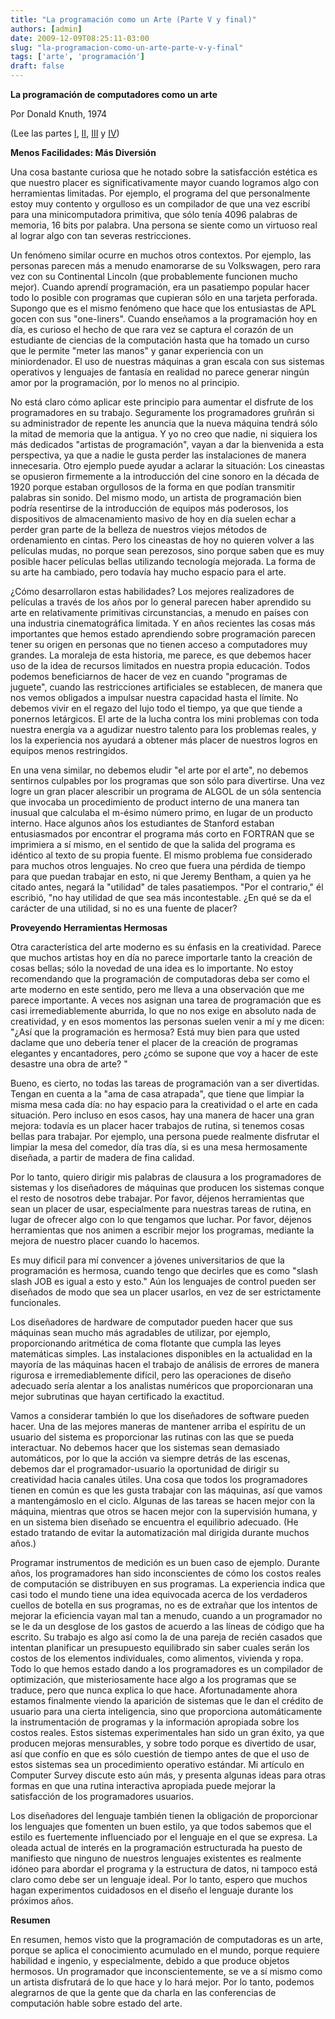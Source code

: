 ```yaml
---
title: "La programación como un Arte (Parte V y final)"
authors: [admin]
date: 2009-12-09T08:25:11-03:00
slug: "la-programacion-como-un-arte-parte-v-y-final"
tags: ['arte', 'programación']
draft: false
---
```

 
**La programación de computadores como un arte**

Por Donald Knuth, 1974

(Lee las partes
[I](/2009/12/la-programacion-como-un-arte-parte-i.html),
[II](/2009/12/la-programacion-como-un-arte-parte-ii.html),
[III](/2009/12/la-programacion-como-un-arte-parte-iii.html)
y
[IV](/2009/12/la-programacion-como-un-arte-parte-iv.html))

**Menos Facilidades: Más Diversión**

Una cosa bastante curiosa que he notado sobre la satisfacción estética
es que nuestro placer es significativamente mayor cuando logramos algo
con herramientas limitadas. Por ejemplo, el programa del que
personalmente estoy muy contento y orgulloso es un compilador de que una
vez escribí para una minicomputadora primitiva, que sólo tenía 4096
palabras de memoria, 16 bits por palabra. Una persona se siente como un
virtuoso real al lograr algo con tan severas restricciones.

Un fenómeno similar ocurre en muchos otros contextos. Por ejemplo, las
personas parecen más a menudo enamorarse de su Volkswagen, pero rara vez
con su Continental Lincoln (que probablemente funcionen mucho mejor).
Cuando aprendí programación, era un pasatiempo popular hacer todo lo
posible con programas que cupieran sólo en una tarjeta perforada.
Supongo que es el mismo fenómeno que hace que los entusiastas de APL
gocen con sus \"one-liners\". Cuando enseñamos a la programación hoy en
día, es curioso el hecho de que rara vez se captura el corazón de un
estudiante de ciencias de la computación hasta que ha tomado un curso
que le permite \"meter las manos\" y ganar experiencia con un
miniordenador. El uso de nuestras máquinas a gran escala con sus
sistemas operativos y lenguajes de fantasía en realidad no parece
generar ningún amor por la programación, por lo menos no al principio.

No está claro cómo aplicar este principio para aumentar el disfrute de
los programadores en su trabajo. Seguramente los programadores gruñrán
si su administrador de repente les anuncia que la nueva máquina tendrá
sólo la mitad de memoria que la antigua. Y yo no creo que nadie, ni
siquiera los más dedicados \"artistas de programación\", vayan a dar la
bienvenida a esta perspectiva, ya que a nadie le gusta perder las
instalaciones de manera innecesaria. Otro ejemplo puede ayudar a aclarar
la situación: Los cineastas se opusieron firmemente a la introducción
del cine sonoro en la década de 1920 porque estaban orgullosos de la
forma en que podían transmitir palabras sin sonido. Del mismo modo, un
artista de programación bien podría resentirse de la introducción de
equipos más poderosos, los dispositivos de almacenamiento masivo de hoy
en día suelen echar a perder gran parte de la belleza de nuestros viejos
métodos de ordenamiento en cintas. Pero los cineastas de hoy no quieren
volver a las películas mudas, no porque sean perezosos, sino porque
saben que es muy posible hacer películas bellas utilizando tecnología
mejorada. La forma de su arte ha cambiado, pero todavía hay mucho
espacio para el arte.

¿Cómo desarrollaron estas habilidades? Los mejores realizadores de
películas a través de los años por lo general parecen haber aprendido su
arte en relativamente primitivas circunstancias, a menudo en países con
una industria cinematográfica limitada. Y en años recientes las cosas
más importantes que hemos estado aprendiendo sobre programación parecen
tener su origen en personas que no tienen acceso a computadores muy
grandes. La moraleja de esta historia, me parece, es que debemos hacer
uso de la idea de recursos limitados en nuestra propia educación. Todos
podemos beneficiarnos de hacer de vez en cuando \"programas de
juguete\", cuando las restricciones artificiales se establecen, de
manera que nos vemos obligados a impulsar nuestra capacidad hasta el
límite. No debemos vivir en el regazo del lujo todo el tiempo, ya que
que tiende a ponernos letárgicos. El arte de la lucha contra los mini
problemas con toda nuestra energía va a agudizar nuestro talento para
los problemas reales, y los la experiencia nos ayudará a obtener más
placer de nuestros logros en equipos menos restringidos.

En una vena similar, no debemos eludir \"el arte por el arte\", no
debemos sentirnos culpables por los programas que son sólo para
divertirse. Una vez logre un gran placer alescribir un programa de ALGOL
de un sóla sentencia que invocaba un procedimiento de product interno de
una manera tan inusual que calculaba el m-ésimo número primo, en lugar
de un producto interno. Hace algunos años los estudiantes de Stanford
estaban entusiasmados por encontrar el programa más corto en FORTRAN que
se imprimiera a sí mismo, en el sentido de que la salida del programa es
idéntico al texto de su propia fuente. El mismo problema fue considerado
para muchos otros lenguajes. No creo que fuera una pérdida de tiempo
para que puedan trabajar en esto, ni que Jeremy Bentham, a quien ya he
citado antes, negará la \"utilidad\" de tales pasatiempos. \"Por el
contrario,\" él escribió, \"no hay utilidad de que sea más
incontestable. ¿En qué se da el carácter de una utilidad, si no es una
fuente de placer?

**Proveyendo Herramientas Hermosas**

Otra característica del arte moderno es su énfasis en la creatividad.
Parece que muchos artistas hoy en día no parece importarle tanto la
creación de cosas bellas; sólo la novedad de una idea es lo importante.
No estoy recomendando que la programación de computadoras deba ser como
el arte moderno en este sentido, pero me lleva a una observación que me
parece importante. A veces nos asignan una tarea de programación que es
casi irremediablemente aburrida, lo que no nos exige en absoluto nada de
creatividad, y en esos momentos las personas suelen venir a mí y me
dicen: \"¿Así que la programación es hermosa? Está muy bien para que
usted daclame que uno debería tener el placer de la creación de
programas elegantes y encantadores, pero ¿cómo se supone que voy a hacer
de este desastre una obra de arte? \"

Bueno, es cierto, no todas las tareas de programación van a ser
divertidas. Tengan en cuenta a la \"ama de casa atrapada\", que tiene
que limpiar la misma mesa cada día: no hay espacio para la creatividad o
el arte en cada situación. Pero incluso en esos casos, hay una manera de
hacer una gran mejora: todavía es un placer hacer trabajos de rutina, si
tenemos cosas bellas para trabajar. Por ejemplo, una persona puede
realmente disfrutar el limpiar la mesa del comedor, día tras día, si es
una mesa hermosamente diseñada, a partir de madera de fina calidad.

Por lo tanto, quiero dirigir mis palabras de clausura a los
programadores de sistemas y los diseñadores de máquinas que producen los
sistemas conque el resto de nosotros debe trabajar. Por favor, déjenos
herramientas que sean un placer de usar, especialmente para nuestras
tareas de rutina, en lugar de ofrecer algo con lo que tengamos que
luchar. Por favor, déjenos herramientas que nos animen a escribir mejor
los programas, mediante la mejora de nuestro placer cuando lo hacemos.

Es muy dificil para mí convencer a jóvenes universitarios de que la
programación es hermosa, cuando tengo que decirles que es como \"slash
slash JOB es igual a esto y esto.\" Aún los lenguajes de control pueden
ser diseñados de modo que sea un placer usarlos, en vez de ser
estrictamente funcionales.

Los diseñadores de hardware de computador pueden hacer que sus máquinas
sean mucho más agradables de utilizar, por ejemplo, proporcionando
aritmética de coma flotante que cumpla las leyes matemáticas simples.
Las instalaciones disponibles en la actualidad en la mayoría de las
máquinas hacen el trabajo de análisis de errores de manera rigurosa e
irremediablemente difícil, pero las operaciones de diseño adecuado sería
alentar a los analistas numéricos que proporcionaran una mejor
subrutinas que hayan certificado la exactitud.

Vamos a considerar también lo que los diseñadores de software pueden
hacer. Una de las mejores maneras de mantener arriba el espíritu de un
usuario del sistema es proporcionar las rutinas con las que se pueda
interactuar. No debemos hacer que los sistemas sean demasiado
automáticos, por lo que la acción va siempre detrás de las escenas,
debemos dar el programador-usuario la oportunidad de dirigir su
creatividad hacia canales útiles. Una cosa que todos los programadores
tienen en común es que les gusta trabajar con las máquinas, así que
vamos a mantengámoslo en el ciclo. Algunas de las tareas se hacen mejor
con la máquina, mientras que otros se hacen mejor con la supervisión
humana, y en un sistema bien diseñado se encuentra el equilibrio
adecuado. (He estado tratando de evitar la automatización mal dirigida
durante muchos años.)

Programar instrumentos de medición es un buen caso de ejemplo. Durante
años, los programadores han sido inconscientes de cómo los costos reales
de computación se distribuyen en sus programas. La experiencia indica
que casi todo el mundo tiene una idea equivocada acerca de los
verdaderos cuellos de botella en sus programas, no es de extrañar que
los intentos de mejorar la eficiencia vayan mal tan a menudo, cuando a
un programador no se le da un desglose de los gastos de acuerdo a las
líneas de código que ha escrito. Su trabajo es algo así como la de una
pareja de recién casados que intentan planificar un presupuesto
equilibrado sin saber cuales serán los costos de los elementos
individuales, como alimentos, vivienda y ropa. Todo lo que hemos estado
dando a los programadores es un compilador de optimización, que
misteriosamente hace algo a los programas que se traduce, pero que nunca
explica lo que hace. Afortunadamente ahora estamos finalmente viendo la
aparición de sistemas que le dan el crédito de usuario para una cierta
inteligencia, sino que proporciona automáticamente la instrumentación de
programas y la información apropiada sobre los costos reales. Estos
sistemas experimentales han sido un gran éxito, ya que producen mejoras
mensurables, y sobre todo porque es divertido de usar, así que confío en
que es sólo cuestión de tiempo antes de que el uso de estos sistemas sea
un procedimiento operativo estándar. Mi artículo en Computer Survey
discute esto aún más, y presenta algunas ideas para otras formas en que
una rutina interactiva apropiada puede mejorar la satisfacción de los
programadores usuarios.

Los diseñadores del lenguaje también tienen la obligación de
proporcionar los lenguajes que fomenten un buen estilo, ya que todos
sabemos que el estilo es fuertemente influenciado por el lenguaje en el
que se expresa. La oleada actual de interés en la programación
estructurada ha puesto de manifiesto que ninguno de nuestros lenguajes
existentes es realmente idóneo para abordar el programa y la estructura
de datos, ni tampoco está claro como debe ser un lenguaje ideal. Por lo
tanto, espero que muchos hagan experimentos cuidadosos en el diseño el
lenguaje durante los próximos años.

**Resumen**

En resumen, hemos visto que la programación de computadoras es un arte,
porque se aplica el conocimiento acumulado en el mundo, porque requiere
habilidad e ingenio, y especialmente, debido a que produce objetos
hermosos. Un programador que inconscientemente, se ve a sí mismo como un
artista disfrutará de lo que hace y lo hará mejor. Por lo tanto, podemos
alegrarnos de que la gente que da charla en las conferencias de
computación hable sobre estado del arte.
